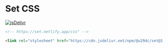 # Set CSS

[![jsDelivr](https://img.shields.io/jsdelivr/npm/hm/@u29dc/set.svg?colorA=000000&colorB=000000)](https://cdn.jsdelivr.net/npm/@u29dc/set/)

```html
<!-- https://set.netlify.app/css" -->

<link rel="stylesheet" href="https://cdn.jsdelivr.net/npm/@u29dc/set@1.7.0/dist/main.min.css" />
```
